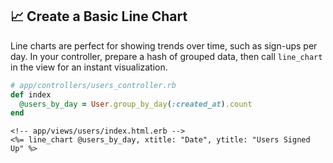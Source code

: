 ## 📈 Create a Basic Line Chart

Line charts are perfect for showing trends over time, such as sign-ups per day. In your controller, prepare a hash of grouped data, then call `line_chart` in the view for an instant visualization.

```ruby
# app/controllers/users_controller.rb
def index
  @users_by_day = User.group_by_day(:created_at).count
end
```

```erb
<!-- app/views/users/index.html.erb -->
<%= line_chart @users_by_day, xtitle: "Date", ytitle: "Users Signed Up" %>
```